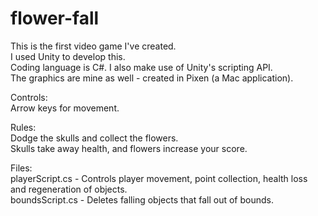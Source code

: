 # flower-fall

This is the first video game I've created. <br>
I used Unity to develop this. <br>
Coding language is C#. I also make use of Unity's scripting API. <br>
The graphics are mine as well - created in Pixen (a Mac application). <br>

Controls: <br>
Arrow keys for movement.

Rules: <br>
Dodge the skulls and collect the flowers.<br>
Skulls take away health, and flowers increase your score. 

Files: <br>
playerScript.cs - Controls player movement, point collection, health loss and regeneration of objects. <br>
boundsScript.cs - Deletes falling objects that fall out of bounds.
